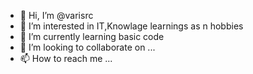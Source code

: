 - 👋 Hi, I’m @varisrc
- 👀 I’m interested in IT,Knowlage learnings as n hobbies 
- 🌱 I’m currently learning basic code
- 💞️ I’m looking to collaborate on ...
- 📫 How to reach me ...

<!---
varisrc/varisrc is a ✨ special ✨ repository because its `README.md` (this file) appears on your GitHub profile.
You can click the Preview link to take a look at your changes.
--->
